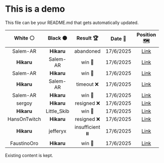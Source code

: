 # This is a demo

This file can be your README.md that gets automatically updated.

<!--START_SECTION:chessStats-->
<!-- Automatically generated with https://github.com/Balastrong/chess-stats-action -->

| White ⚪ | Black ⚫ | Result 🏆 | Date 📅 | Position 🗺️ |
|:---:|:---:|:---:|:---:|:---:|
| Salem-AR | **Hikaru** | abandoned  | 17/6/2025 | <a href="http://www.ee.unb.ca/cgi-bin/tervo/fen.pl?select=8/6B1/8/3k1K2/1R6/1p6/8/8 b - - 2 63">Link</a> |
| **Hikaru** | Salem-AR | win 🥇 | 17/6/2025 | <a href="http://www.ee.unb.ca/cgi-bin/tervo/fen.pl?select=3q1r2/r1b3p1/2p2kQp/2P4B/P7/4P2P/5P2/3R2K1 b - - 2 32">Link</a> |
| Salem-AR | **Hikaru** | win 🥇 | 17/6/2025 | <a href="http://www.ee.unb.ca/cgi-bin/tervo/fen.pl?select=8/1k6/pP1n1K2/2pP1b2/2n3p1/8/6P1/5R2 w - - 4 54">Link</a> |
| **Hikaru** | Salem-AR | timeout ❌ | 17/6/2025 | <a href="http://www.ee.unb.ca/cgi-bin/tervo/fen.pl?select=8/K7/8/8/8/8/2q5/3k4 w - - 18 101">Link</a> |
| Salem-AR | **Hikaru** | win 🥇 | 17/6/2025 | <a href="http://www.ee.unb.ca/cgi-bin/tervo/fen.pl?select=8/p2B4/1k2Pq2/8/p1P5/6QP/6PK/8 w - - 6 54">Link</a> |
| sergoy | **Hikaru** | resigned ❌ | 17/6/2025 | <a href="http://www.ee.unb.ca/cgi-bin/tervo/fen.pl?select=6Br/4k2P/8/3Q2P1/p2b4/Pp6/1P6/1K6 b - - 0 57">Link</a> |
| **Hikaru** | Little_Skib | win 🥇 | 17/6/2025 | <a href="http://www.ee.unb.ca/cgi-bin/tervo/fen.pl?select=7r/6KP/3k4/3P4/8/8/7R/8 b - - 4 70">Link</a> |
| HansOnTwitch | **Hikaru** | resigned ❌ | 17/6/2025 | <a href="http://www.ee.unb.ca/cgi-bin/tervo/fen.pl?select=5k2/4B3/4K3/5N2/8/8/8/8 b - - 60 110">Link</a> |
| **Hikaru** | jefferyx | insufficient ⏸️ | 17/6/2025 | <a href="http://www.ee.unb.ca/cgi-bin/tervo/fen.pl?select=8/5K2/3k4/8/8/8/8/8 w - - 0 119">Link</a> |
| FaustinoOro | **Hikaru** | win 🥇 | 17/6/2025 | <a href="http://www.ee.unb.ca/cgi-bin/tervo/fen.pl?select=1N4k1/6Pp/2b3p1/Pp6/nP3p2/2p2P1P/6P1/7K w - - 0 40">Link</a> |

<!--END_SECTION:chessStats-->

Existing content is kept.
